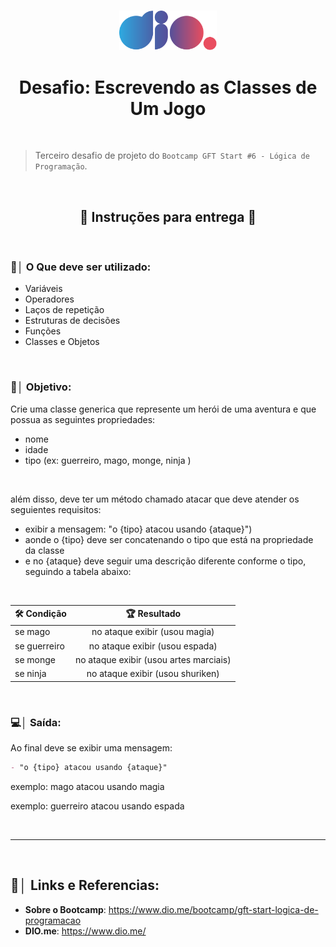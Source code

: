 <br>

<p align="center"><img src="./Imagens/Logo-Digital-Innovation-One.svg" width="156px" alt="Logo Dio.me"></p>

<h1 align="center">Desafio: Escrevendo as Classes de Um Jogo</h1>

<br>

> Terceiro desafio de projeto do `Bootcamp GFT Start #6 - Lógica de Programação`.

<br>

<h2 align="center">📝 Instruções para entrega 📝</h2>

<br>

### 📝│ O Que deve ser utilizado:

- Variáveis
- Operadores
- Laços de repetição
- Estruturas de decisões
- Funções
- Classes e Objetos

<br>

### 🎯│ Objetivo:

Crie uma classe generica que represente um herói de uma aventura e que possua as seguintes propriedades:

- nome
- idade
- tipo (ex: guerreiro, mago, monge, ninja )

<br>

além disso, deve ter um método chamado atacar que deve atender os seguientes requisitos:

- exibir a mensagem: "o {tipo} atacou usando {ataque}")
- aonde o {tipo} deve ser concatenando o tipo que está na propriedade da classe
- e no {ataque} deve seguir uma descrição diferente conforme o tipo, seguindo a tabela abaixo:

<br>

<p align="center">

| 🛠 Condição       | 🏆 Resultado                              |
| ----------------- |:-----------------------------------------:|
| se mago           | no ataque exibir (usou magia)             |
| se guerreiro      | no ataque exibir (usou espada)            |
| se monge          | no ataque exibir (usou artes marciais)    |
| se ninja          | no ataque exibir (usou shuriken)          |

</p>

<br>

### 💻│ Saída:

Ao final deve se exibir uma mensagem:

```md
- "o {tipo} atacou usando {ataque}"
```

exemplo: mago atacou usando magia

exemplo: guerreiro atacou usando espada

<br><hr><br>

## 🔗│ Links e Referencias:

- **Sobre o Bootcamp**: https://www.dio.me/bootcamp/gft-start-logica-de-programacao
- **DIO.me**: https://www.dio.me/